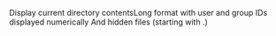 Display current directory contentsLong format with user and group IDs displayed numerically And hidden files (starting with .)
